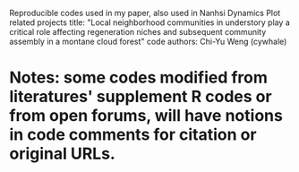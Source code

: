 Reproducible codes used in my paper, also used in Nanhsi Dynamics Plot related projects
title: "Local neighborhood communities in understory play a critical role affecting regeneration niches and subsequent community assembly in a montane cloud forest"
code authors: Chi-Yu Weng (cywhale)
# Notes: some codes modified from literatures' supplement R codes or from open forums, will have notions in code comments for citation or original URLs.
